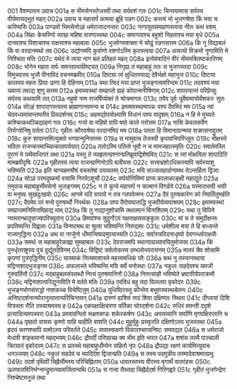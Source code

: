 001	वैशम्पायन उवाच
001a	स भीमसेनस्तेजस्वी तथा सर्पवशं गतः
001c	चिन्तयामास सर्पस्य वीर्यमत्यद्भुतं महत्
002a	उवाच च महासर्पं कामया ब्रूहि पन्नग
002c	कस्त्वं भो भुजगश्रेष्ठ किं मया च करिष्यसि
003a	पाण्डवो भिमसेनोऽहं धर्मराजादनन्तरः
003c	नागायुतसमप्राणस्त्वया नीतः कथं वशम्
004a	सिंहाः केसरिणो व्याघ्रा महिषा वारणास्तथा
004c	समागताश्च बहुशो निहताश्च मया मृधे
005a	दानवाश्च पिशाचाश्च राक्षसाश्च महाबलाः
005c	भुजवेगमशक्ता मे सोढुं पन्नगसत्तम
006a	किं नु विद्याबलं किं वा वरदानमथो तव
006c	उद्योगमपि कुर्वाणो वशगोऽस्मि कृतस्त्वया
007a	असत्यो विक्रमो नॄणामिति मे निश्चिता मतिः
007c	यथेदं मे त्वया नाग बलं प्रतिहतं महत्
008a	इत्येवंवादिनं वीरं भीममक्लिष्टकारिणम्
008c	भोगेन महता सर्पः समन्तात्पर्यवेष्टयत्
009a	निगृह्य तं महाबाहुं ततः स भुजगस्तदा
009c	विमुच्यास्य भुजौ पीनाविदं वचनमब्रवीत्
010a	दिष्ट्या त्वं क्षुधितस्याद्य देवैर्भक्षो महाभुज
010c	दिष्ट्या कालस्य महतः प्रियाः प्राणा हि देहिनाम्
011a	यथा त्विदं मया प्राप्तं भुजङ्गत्वमरिन्दम
011c	तदवश्यं मया ख्याप्यं तवाद्य शृणु सत्तम
012a	इमामवस्थां सम्प्राप्तो ह्यहं कोपान्मनीषिणाम्
012c	शापस्यान्तं परिप्रेप्सुः सर्पस्य कथयामि तत्
013a	नहुषो नाम राजर्षिर्व्यक्तं ते श्रोत्रमागतः
013c	तवैव पूर्वः पूर्वेषामायोर्वंशकरः सुतः
014a	सोऽहं शापादगस्त्यस्य ब्राह्मणानवमन्य च
014c	इमामवस्थामापन्नः पश्य दैवमिदं मम
015a	त्वां चेदवध्यमायान्तमतीव प्रियदर्शनम्
015c	अहमद्योपयोक्ष्यामि विधानं पश्य यादृशम्
016a	न हि मे मुच्यते कश्चित्कथञ्चिद्ग्रहणं गतः
016c	गजो वा महिषो वापि षष्ठे काले नरोत्तम
017a	नासि केवलसर्पेण तिर्यग्योनिषु वर्तता
017c	गृहीतः कौरवश्रेष्ठ वरदानमिदं मम
018a	पतता हि विमानाग्रान्मया शक्रासनाद्द्रुतम्
018c	कुरु शापान्तमित्युक्तो भगवान्मुनिसत्तमः
019a	स मामुवाच तेजस्वी कृपयाभिपरिप्लुतः
019c	मोक्षस्ते भविता राजन्कस्माच्चित्कालपर्ययात्
020a	ततोऽस्मि पतितो भूमौ न च मामजहात्स्मृतिः
020c	स्मार्तमस्ति पुराणं मे यथैवाधिगतं तथा
021a	यस्तु ते व्याहृतान्प्रश्नान्प्रतिब्रूयाद्विशेषवित्
021c	स त्वां मोक्षयिता शापादिति मामब्रवीदृषिः
022a	गृहीतस्य त्वया राजन्प्राणिनोऽपि बलीयसः
022c	सत्त्वभ्रंशोऽधिकस्यापि सर्वस्याशु भविष्यति
023a	इति चाप्यहमश्रौषं वचस्तेषां दयावताम्
023c	मयि सञ्जातहार्दानामथ तेऽन्तर्हिता द्विजाः
024a	सोऽहं परमदुष्कर्मा वसामि निरयेऽशुचौ
024c	सर्पयोनिमिमां प्राप्य कालाकाङ्क्षी महाद्युते
025a	तमुवाच महाबाहुर्भीमसेनो भुजङ्गमम्
025c	न ते कुप्ये महासर्प न चात्मानं विगर्हये
026a	यस्मादभावी भावी वा मनुष्यः सुखदुःखयोः
026c	आगमे यदि वापाये न तत्र ग्लपयेन्मनः
027a	दैवं पुरुषकारेण को निवर्तितुमर्हति
027c	दैवमेव परं मन्ये पुरुषार्थो निरर्थकः
028a	पश्य दैवोपघाताद्धि भुजवीर्यव्यपाश्रयम्
028c	इमामवस्थां सम्प्राप्तमनिमित्तमिहाद्य माम्
029a	किं तु नाद्यानुशोचामि तथात्मानं विनाशितम्
029c	यथा तु विपिने न्यस्तान्भ्रातॄन्राज्यपरिच्युतान्
030a	हिमवांश्च सुदुर्गोऽयं यक्षराक्षससङ्कुलः
030c	मां च ते समुदीक्षन्तः प्रपतिष्यन्ति विह्वलाः
031a	विनष्टमथ वा श्रुत्वा भविष्यन्ति निरुद्यमाः
031c	धर्मशीला मया ते हि बाध्यन्ते राज्यगृद्धिना
032a	अथ वा नार्जुनो धीमान्विषादमुपयास्यति
032c	सर्वास्त्रविदनाधृष्यो देवगन्धर्वराक्षसैः
033a	समर्थः स महाबाहुरेकाह्ना सुमहाबलः
033c	देवराजमपि स्थानात्प्रच्यावयितुमोजसा
034a	किं पुनर्धृतराष्ट्रस्य पुत्रं दुर्द्यूतदेविनम्
034c	विद्विष्टं सर्वलोकस्य दम्भलोभपरायणम्
035a	मातरं चैव शोचामि कृपणां पुत्रगृद्धिनीम्
035c	यास्माकं नित्यमाशास्ते महत्त्वमधिकं परैः
036a	कथं नु तस्यानाथाया मद्विनाशाद्भुजङ्गम
036c	अफलास्ते भविष्यन्ति मयि सर्वे मनोरथाः
037a	नकुलः सहदेवश्च यमजौ गुरुवर्तिनौ
037c	मद्बाहुबलसंस्तब्धौ नित्यं पुरुषमानिनौ
038a	निरुत्साहौ भविष्येते भ्रष्टवीर्यपराक्रमौ
038c	मद्विनाशात्परिद्यूनाविति मे वर्तते मतिः
039a	एवंविधं बहु तदा विललाप वृकोदरः
039c	भुजङ्गभोगसंरुद्धो नाशकच्च विचेष्टितुम्
040a	युधिष्ठिरस्तु कौन्तेय बभूवास्वस्थचेतनः
040c	अनिष्टदर्शनान्घोरानुत्पातान्परिचिन्तयन्
041a	दारुणं ह्यशिवं नादं शिवा दक्षिणतः स्थिता
041c	दीप्तायां दिशि वित्रस्ता रौति तस्याश्रमस्य ह
042a	एकपक्षाक्षिचरणा वर्तिका घोरदर्शना
042c	रुधिरं वमन्ती ददृशे प्रत्यादित्यमपस्वरा
043a	प्रववावनिलो रूक्षश्चण्डः शर्करकर्षणः
043c	अपसव्यानि सर्वाणि मृगपक्षिरुतानि च
044a	पृष्ठतो वायसः कृष्णो याहि याहीति वाशति
044c	मुहुर्मुहुः प्रस्फुरति दक्षिणोऽस्य भुजस्तथा
045a	हृदयं चरणश्चापि वामोऽस्य परिवर्तते
045c	सव्यस्याक्ष्णो विकारश्चाप्यनिष्टः समपद्यत
046a	स धर्मराजो मेधावी शङ्कमानो महद्भयम्
046c	द्रौपदीं परिपप्रच्छ क्व भीम इति भारत
047a	शशंस तस्मै पाञ्चाली चिरयातं वृकोदरम्
047c	स प्रतस्थे महाबाहुर्धौम्येन सहितो नृपः
048a	द्रौपद्या रक्षणं कार्यमित्युवाच धनञ्जयम्
048c	नकुलं सहदेवं च व्यादिदेश द्विजान्प्रति
049a	स तस्य पदमुन्नीय तस्मादेवाश्रमात्प्रभुः
049c	ददर्श पृथिवीं चिह्नैर्भीमस्य परिचिह्निताम्
050a	धावतस्तस्य वीरस्य मृगार्थे वातरंहसः
050c	ऊरुवातविनिर्भग्नान्द्रुमान्व्यावर्जितान्पथि
051a	स गत्वा तैस्तदा चिह्नैर्ददर्श गिरिगह्वरे
051c	गृहीतं भुजगेन्द्रेण निश्चेष्टमनुजं तथा
